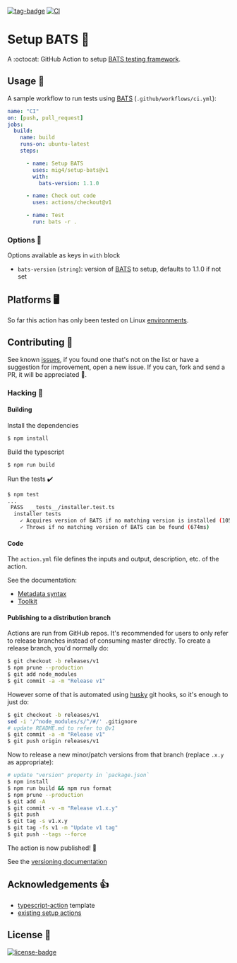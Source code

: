 [![tag-badge][]]() [![CI][ci-badge]][ci-target]

# Setup BATS 🦇

A :octocat: GitHub Action to setup [BATS testing framework][bats].

## Usage 🚀

A sample workflow to run tests using [BATS][] (`.github/workflows/ci.yml`):

``` yaml
name: "CI"
on: [push, pull_request]
jobs:
  build:
    name: build
    runs-on: ubuntu-latest
    steps:

      - name: Setup BATS
        uses: mig4/setup-bats@v1
        with:
          bats-version: 1.1.0

      - name: Check out code
        uses: actions/checkout@v1

      - name: Test
        run: bats -r .
```

### Options 🎨

Options available as keys in `with` block

- `bats-version` (`string`): version of [BATS][] to setup, defaults to 1.1.0 if
  not set

## Platforms 🖥

So far this action has only been tested on Linux [environments](https://help.github.com/en/articles/virtual-environments-for-github-actions#supported-virtual-environments-and-hardware-resources).

## Contributing 🤝

See known [issues](https://github.com/mig4/setup-bats/issues), if you found
one that's not on the list or have a suggestion for improvement, open a new
issue. If you can, fork and send a PR, it will be appreciated 💖.

### Hacking 🧰

#### Building

Install the dependencies  

``` bash
$ npm install
```

Build the typescript

```bash
$ npm run build
```

Run the tests :heavy_check_mark:  

```bash
$ npm test
...
 PASS  __tests__/installer.test.ts
  installer tests
    ✓ Acquires version of BATS if no matching version is installed (1051ms)
    ✓ Throws if no matching version of BATS can be found (674ms)
```

#### Code

The `action.yml` file defines the inputs and output, description, etc. of the
action.

See the documentation:

- [Metadata syntax](https://help.github.com/en/articles/metadata-syntax-for-github-actions)
- [Toolkit](https://github.com/actions/toolkit/blob/master/README.md#packages)

#### Publishing to a distribution branch

Actions are run from GitHub repos. It's recommended for users to only refer to
release branches instead of consuming master directly. To create a release
branch, you'd normally do:

``` bash
$ git checkout -b releases/v1
$ npm prune --production
$ git add node_modules
$ git commit -a -m "Release v1"
```

However some of that is automated using [husky](https://github.com/typicode/husky)
git hooks, so it's enough to just do:

``` bash
$ git checkout -b releases/v1
sed -i '/^node_modules/s/^/#/' .gitignore
# update README.md to refer to @v1
$ git commit -a -m "Release v1"
$ git push origin releases/v1
```

Now to release a new minor/patch versions from that branch (replace `.x.y` as
appropriate):

``` bash
# update "version" property in `package.json`
$ npm install
$ npm run build && npm run format
$ npm prune --production
$ git add -A
$ git commit -v -m "Release v1.x.y"
$ git push
$ git tag -s v1.x.y
$ git tag -fs v1 -m "Update v1 tag"
$ git push --tags --force
```

The action is now published! :rocket: 

See the [versioning documentation](https://github.com/actions/toolkit/blob/master/docs/action-versioning.md)

## Acknowledgements 👍

* [typescript-action](https://github.com/actions/typescript-action) template
* [existing setup actions](https://github.com/actions?utf8=%E2%9C%93&q=setup&type=&language=)

## License 📝

[![license-badge][]](LICENSE)


[tag-badge]: https://img.shields.io/github/v/tag/mig4/setup-bats
[ci-badge]: https://github.com/mig4/setup-bats/workflows/CI/badge.svg
[ci-target]: https://github.com/mig4/setup-bats/actions?workflow=CI
[bats]: https://github.com/bats-core/bats-core
[license-badge]: https://img.shields.io/github/license/mig4/setup-bats?style=for-the-badge
